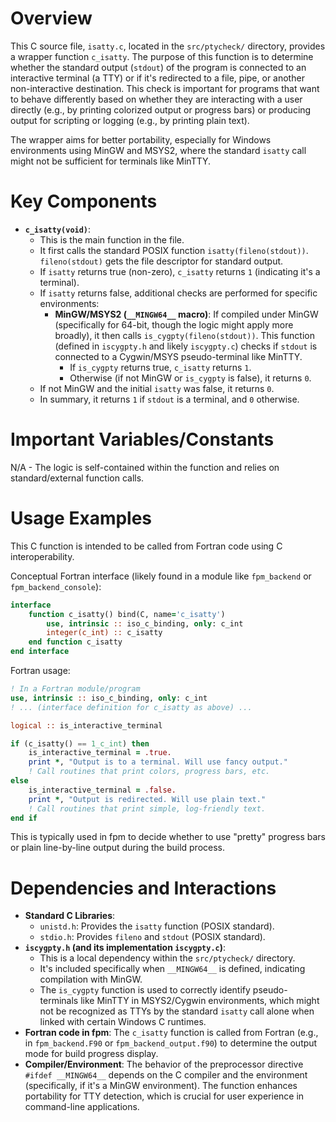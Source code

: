 # Overview
This C source file, `isatty.c`, located in the `src/ptycheck/` directory, provides a wrapper function `c_isatty`. The purpose of this function is to determine whether the standard output (`stdout`) of the program is connected to an interactive terminal (a TTY) or if it's redirected to a file, pipe, or another non-interactive destination. This check is important for programs that want to behave differently based on whether they are interacting with a user directly (e.g., by printing colorized output or progress bars) or producing output for scripting or logging (e.g., by printing plain text).

The wrapper aims for better portability, especially for Windows environments using MinGW and MSYS2, where the standard `isatty` call might not be sufficient for terminals like MinTTY.

# Key Components
- **`c_isatty(void)`**:
  - This is the main function in the file.
  - It first calls the standard POSIX function `isatty(fileno(stdout))`. `fileno(stdout)` gets the file descriptor for standard output.
  - If `isatty` returns true (non-zero), `c_isatty` returns `1` (indicating it's a terminal).
  - If `isatty` returns false, additional checks are performed for specific environments:
    - **MinGW/MSYS2 (`__MINGW64__` macro)**: If compiled under MinGW (specifically for 64-bit, though the logic might apply more broadly), it then calls `is_cygpty(fileno(stdout))`. This function (defined in `iscygpty.h` and likely `iscygpty.c`) checks if `stdout` is connected to a Cygwin/MSYS pseudo-terminal like MinTTY.
      - If `is_cygpty` returns true, `c_isatty` returns `1`.
      - Otherwise (if not MinGW or `is_cygpty` is false), it returns `0`.
  - If not MinGW and the initial `isatty` was false, it returns `0`.
  - In summary, it returns `1` if `stdout` is a terminal, and `0` otherwise.

# Important Variables/Constants
N/A - The logic is self-contained within the function and relies on standard/external function calls.

# Usage Examples
This C function is intended to be called from Fortran code using C interoperability.

Conceptual Fortran interface (likely found in a module like `fpm_backend` or `fpm_backend_console`):
```fortran
interface
    function c_isatty() bind(C, name='c_isatty')
        use, intrinsic :: iso_c_binding, only: c_int
        integer(c_int) :: c_isatty
    end function c_isatty
end interface
```

Fortran usage:
```fortran
! In a Fortran module/program
use, intrinsic :: iso_c_binding, only: c_int
! ... (interface definition for c_isatty as above) ...

logical :: is_interactive_terminal

if (c_isatty() == 1_c_int) then
    is_interactive_terminal = .true.
    print *, "Output is to a terminal. Will use fancy output."
    ! Call routines that print colors, progress bars, etc.
else
    is_interactive_terminal = .false.
    print *, "Output is redirected. Will use plain text."
    ! Call routines that print simple, log-friendly text.
end if
```
This is typically used in fpm to decide whether to use "pretty" progress bars or plain line-by-line output during the build process.

# Dependencies and Interactions
- **Standard C Libraries**:
  - `unistd.h`: Provides the `isatty` function (POSIX standard).
  - `stdio.h`: Provides `fileno` and `stdout` (POSIX standard).
- **`iscygpty.h` (and its implementation `iscygpty.c`)**:
  - This is a local dependency within the `src/ptycheck/` directory.
  - It's included specifically when `__MINGW64__` is defined, indicating compilation with MinGW.
  - The `is_cygpty` function is used to correctly identify pseudo-terminals like MinTTY in MSYS2/Cygwin environments, which might not be recognized as TTYs by the standard `isatty` call alone when linked with certain Windows C runtimes.
- **Fortran code in fpm**: The `c_isatty` function is called from Fortran (e.g., in `fpm_backend.F90` or `fpm_backend_output.f90`) to determine the output mode for build progress display.
- **Compiler/Environment**: The behavior of the preprocessor directive `#ifdef __MINGW64__` depends on the C compiler and the environment (specifically, if it's a MinGW environment).
The function enhances portability for TTY detection, which is crucial for user experience in command-line applications.
